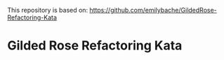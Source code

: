 This repository is based on: https://github.com/emilybache/GildedRose-Refactoring-Kata

# Gilded Rose Refactoring Kata
